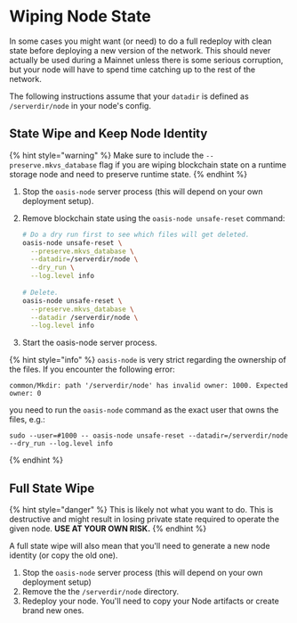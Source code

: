 # Wiping Node State

In some cases you might want (or need) to do a full redeploy with clean state before deploying a new version of the network. This should never actually be used during a Mainnet unless there is some serious corruption, but your node will have to spend time catching up to the rest of the network.

The following instructions assume that your `datadir` is defined as `/serverdir/node` in your node's config.

## State Wipe and Keep Node Identity

{% hint style="warning" %}
Make sure to include the `--preserve.mkvs_database` flag if you are wiping blockchain state on a runtime storage node and need to preserve runtime state.
{% endhint %}

1. Stop the `oasis-node` server process (this will depend on your own deployment setup).
2.  Remove blockchain state using the `oasis-node unsafe-reset` command:

    ```bash
    # Do a dry run first to see which files will get deleted.
    oasis-node unsafe-reset \
      --preserve.mkvs_database \
      --datadir=/serverdir/node \
      --dry_run \
      --log.level info
      
    # Delete.
    oasis-node unsafe-reset \
      --preserve.mkvs_database \
      --datadir /serverdir/node \
      --log.level info
    ```
3. Start the oasis-node server process.

{% hint style="info" %}
`oasis-node` is very strict regarding the ownership of the files. If you encounter the following error:

```
common/Mkdir: path '/serverdir/node' has invalid owner: 1000. Expected owner: 0
```

you need to run the `oasis-node` command as the exact user that owns the files, e.g.:

```
sudo --user=#1000 -- oasis-node unsafe-reset --datadir=/serverdir/node --dry_run --log.level info
```
{% endhint %}

## Full State Wipe

{% hint style="danger" %}
This is likely not what you want to do. This is destructive and might result in losing private state required to operate the given node. **USE AT YOUR OWN RISK.**
{% endhint %}

A full state wipe will also mean that you'll need to generate a new node identity (or copy the old one).

1. Stop the `oasis-node` server process (this will depend on your own deployment setup)
2. Remove the the `/serverdir/node` directory.
3. Redeploy your node. You'll need to copy your Node artifacts or create brand new ones.
